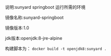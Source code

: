 说明:sunyard springboot 运行所需的环境

镜像名称:sunyard-springboot

镜像版本:1.0

jdk版本:openjdk:8-jre-alpine

构建脚本为：
``docker build -t openjdk8:sunyard .``

